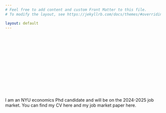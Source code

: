 ```yaml
---
# Feel free to add content and custom Front Matter to this file.
# To modify the layout, see https://jekyllrb.com/docs/themes/#overriding-theme-defaults

layout: default
---
```

<br /><br /><br /><br /><br /><br /><br /><br /><br /><br /><br /><br />
I am an NYU economics Phd candidate and will be on the 2024-2025 job market. You can find my CV here and my job market paper here.
